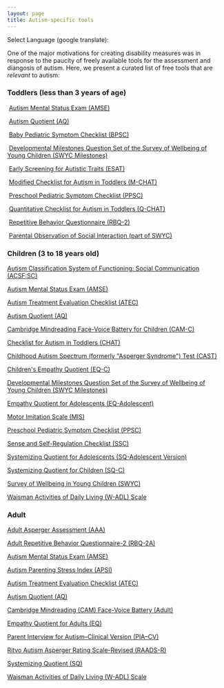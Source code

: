 ```yaml
---
layout: page
title: Autism-specific tools
---
```

  
Select Language (google translate):  

<div id="google_translate_element"></div><script type="text/javascript">
function googleTranslateElementInit() {
  new google.translate.TranslateElement({pageLanguage: 'en', layout: google.translate.TranslateElement.InlineLayout.SIMPLE, gaTrack: true, gaId: 'UA-64320648-1'}, 'google_translate_element');
}
</script><script type="text/javascript" src="//translate.google.com/translate_a/element.js?cb=googleTranslateElementInit"></script>  

One of the major motivations for creating disability measures was in response to the paucity of freely available tools for the assessment and diangosis of autism.  Here, we present a curated list of free tools that are *relevant* to autism:

### Toddlers (less than 3 years of age)

 [Autism Mental Status Exam (AMSE)](http://disabilitymeasures.org/amse) 
  
  
  [Autism Quotient (AQ)](http://disabilitymeasures.org/aq) 
  
  
  [Baby Pediatric Symptom Checklist (BPSC)](http://disabilitymeasures.org/BPSC/) 
  
  
  [Developmental Milestones Question Set of the Survey of Wellbeing of Young Children (SWYC Milestones)](http://disabilitymeasures.org/SWYC-Milestones)   
  
  [Early Screening for Autistic Traits (ESAT)](http://disabilitymeasures.org/ESAT) 
  
  
  [Modified Checklist for Autism in Toddlers (M-CHAT)](http://disabilitymeasures.org/m-chat) 
  
  
  [Preschool Pediatric Symptom Checklist (PPSC)](http://disabilitymeasures.org/PPSC/) 
  
  
  [Quantitative Checklist for Autism in Toddlers (Q-CHAT)](http://disabilitymeasures.org/qchat) 
  
  
  [Repetitive Behavior Questionnaire (RBQ-2)](http://disabilitymeasures.org/RBQ-2)  
  
  
  [Parental Observation of Social Interaction (part of SWYC)](http://disabilitymeasures.org/swyc) 
  
  
### Children (3 to 18 years old)

[Autism Classification System of Functioning: Social Communication (ACSF:SC)](http://disabilitymeasures.org/acsf-sc) 


  [Autism Mental Status Exam (AMSE)](http://disabilitymeasures.org/amse)


  [Autism Treatment Evaluation Checklist (ATEC)](http://disabilitymeasures.org/atec)


 [Autism Quotient (AQ)](http://disabilitymeasures.org/aq)


[Cambridge Mindreading Face-Voice Battery for Children (CAM-C)](http://disabilitymeasures.org/CAM-C/)


[Checklist for Autism in Toddlers (CHAT)](http://disabilitymeasures.org/CHAT)
 

[Childhood Autism Spectrum (formerly "Asperger Syndrome") Test (CAST)](http://disabilitymeasures.org/cast) 
  

[Children's Empathy Quotient (EQ-C)](http://disabilitymeasures.org/EQC) 
  

[Developmental Milestones Question Set of the Survey of Wellbeing of Young Children (SWYC Milestones)](http://disabilitymeasures.org/SWYC-Milestones) 


  [Empathy Quotient for Adolescents (EQ-Adolescent)](http://disabilitymeasures.org/EQ-Adol)


  [Motor Imitation Scale (MIS)](http://disabilitymeasures.org/mis) 


[Preschool Pediatric Symptom Checklist (PPSC)](http://disabilitymeasures.org/PPSC/)


  [Sense and Self-Regulation Checklist (SSC)](http://disabilitymeasures.org/ssc) 


  [Systemizing Quotient for Adolescents (SQ-Adolescent Version)](http://disabilitymeasures.org/SQAdolescent)


  [Systemizing Quotient for Children (SQ-C)](http://disabilitymeasures.org/SQChild) 


[Survey of Wellbeing in Young Children (SWYC)](http://disabilitymeasures.org/SWYC)


  [Waisman Activities of Daily Living (W-ADL) Scale](http://disabilitymeasures.org/w-adl)
  
### Adult

 [Adult Asperger Assessment (AAA)](http://disabilitymeasures.org/aaa)


[Adult Repetitive Behavior Questionnaire-2 (RBQ-2A)](http://disabilitymeasures.org/RBQ-2A) 
 
 
 [Autism Mental Status Exam (AMSE)](http://disabilitymeasures.org/amse)
 
 
 [Autism Parenting Stress Index (APSI)](http://disabilitymeasures.org/apsi)
 
 
 [Autism Treatment Evaluation Checklist (ATEC)](http://disabilitymeasures.org/atec) 


[Autism Quotient (AQ)](http://disabilitymeasures.org/aq)
 

[Cambridge Mindreading (CAM) Face-Voice Battery (Adult)](http://disabilitymeasures.org/CAM-Adult/) 


  [Empathy Quotient for Adults (EQ)](http://disabilitymeasures.org/EQ-Adult)
 

[Parent Interview for Autism–Clinical Version (PIA–CV)](http://disabilitymeasures.org/pia-cv)
 

[Ritvo Autism Asperger Rating Scale-Revised (RAADS-R)](http://disabilitymeasures.org/raads-r)
 

[Systemizing Quotient (SQ)](http://disabilitymeasures.org/SQ-Adult) 
 

[Waisman Activities of Daily Living (W-ADL) Scale](http://disabilitymeasures.org/w-adl)

